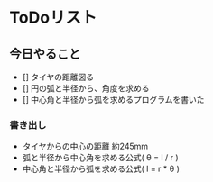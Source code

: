 # ToDoリスト

## 今日やること
- [] タイヤの距離図る
- [] 円の弧と半径から、角度を求める
- [] 中心角と半径から弧を求めるプログラムを書いた

### 書き出し
- タイヤからの中心の距離 約245mm
- 弧と半径から中心角を求める公式( θ = l / r )
- 中心角と半径から弧を求める公式( l = r * θ )